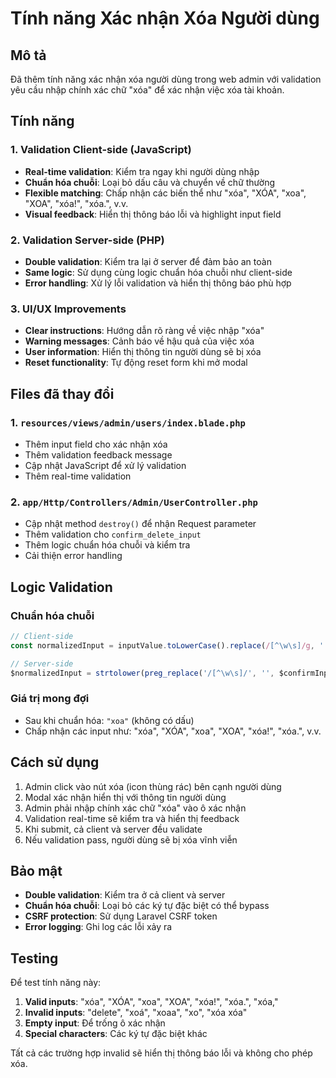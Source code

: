# Tính năng Xác nhận Xóa Người dùng

## Mô tả
Đã thêm tính năng xác nhận xóa người dùng trong web admin với validation yêu cầu nhập chính xác chữ "xóa" để xác nhận việc xóa tài khoản.

## Tính năng

### 1. Validation Client-side (JavaScript)
- **Real-time validation**: Kiểm tra ngay khi người dùng nhập
- **Chuẩn hóa chuỗi**: Loại bỏ dấu câu và chuyển về chữ thường
- **Flexible matching**: Chấp nhận các biến thể như "xóa", "XÓA", "xoa", "XOA", "xóa!", "xóa.", v.v.
- **Visual feedback**: Hiển thị thông báo lỗi và highlight input field

### 2. Validation Server-side (PHP)
- **Double validation**: Kiểm tra lại ở server để đảm bảo an toàn
- **Same logic**: Sử dụng cùng logic chuẩn hóa chuỗi như client-side
- **Error handling**: Xử lý lỗi validation và hiển thị thông báo phù hợp

### 3. UI/UX Improvements
- **Clear instructions**: Hướng dẫn rõ ràng về việc nhập "xóa"
- **Warning messages**: Cảnh báo về hậu quả của việc xóa
- **User information**: Hiển thị thông tin người dùng sẽ bị xóa
- **Reset functionality**: Tự động reset form khi mở modal

## Files đã thay đổi

### 1. `resources/views/admin/users/index.blade.php`
- Thêm input field cho xác nhận xóa
- Thêm validation feedback message
- Cập nhật JavaScript để xử lý validation
- Thêm real-time validation

### 2. `app/Http/Controllers/Admin/UserController.php`
- Cập nhật method `destroy()` để nhận Request parameter
- Thêm validation cho `confirm_delete_input`
- Thêm logic chuẩn hóa chuỗi và kiểm tra
- Cải thiện error handling

## Logic Validation

### Chuẩn hóa chuỗi
```javascript
// Client-side
const normalizedInput = inputValue.toLowerCase().replace(/[^\w\s]/g, '');

// Server-side  
$normalizedInput = strtolower(preg_replace('/[^\w\s]/', '', $confirmInput));
```

### Giá trị mong đợi
- Sau khi chuẩn hóa: `"xoa"` (không có dấu)
- Chấp nhận các input như: "xóa", "XÓA", "xoa", "XOA", "xóa!", "xóa.", v.v.

## Cách sử dụng

1. Admin click vào nút xóa (icon thùng rác) bên cạnh người dùng
2. Modal xác nhận hiển thị với thông tin người dùng
3. Admin phải nhập chính xác chữ "xóa" vào ô xác nhận
4. Validation real-time sẽ kiểm tra và hiển thị feedback
5. Khi submit, cả client và server đều validate
6. Nếu validation pass, người dùng sẽ bị xóa vĩnh viễn

## Bảo mật

- **Double validation**: Kiểm tra ở cả client và server
- **Chuẩn hóa chuỗi**: Loại bỏ các ký tự đặc biệt có thể bypass
- **CSRF protection**: Sử dụng Laravel CSRF token
- **Error logging**: Ghi log các lỗi xảy ra

## Testing

Để test tính năng này:

1. **Valid inputs**: "xóa", "XÓA", "xoa", "XOA", "xóa!", "xóa.", "xóa,"
2. **Invalid inputs**: "delete", "xoá", "xoaa", "xo", "xóa xóa"
3. **Empty input**: Để trống ô xác nhận
4. **Special characters**: Các ký tự đặc biệt khác

Tất cả các trường hợp invalid sẽ hiển thị thông báo lỗi và không cho phép xóa. 